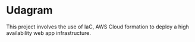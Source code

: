 # Udagram
This project involves the use of IaC, AWS Cloud formation to deploy a high availability web app infrastructure.
